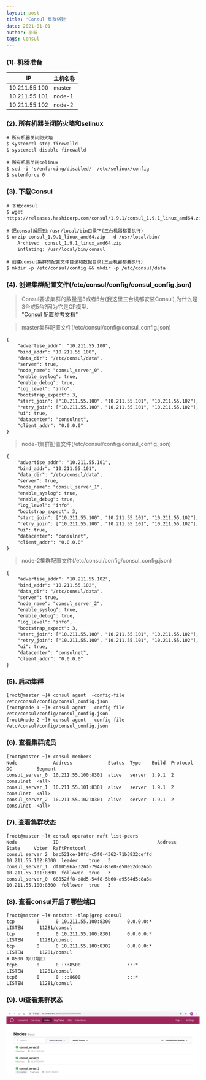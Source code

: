 ```yaml
---
layout: post
title: 'Consul 集群搭建'
date: 2021-01-01
author: 李新
tags: Consul
---
```


### (1). 机器准备
|     IP         | 主机名称     |
|  ----          |   ----      |
| 10.211.55.100  |  master     |
| 10.211.55.101  |  node-1     |
| 10.211.55.102  |  node-2     |

### (2). 所有机器关闭防火墙和selinux
```
# 所有机器关闭防火墙
$ systemctl stop firewalld
$ systemctl disable firewalld

# 所有机器关闭selinux
$ sed -i 's/enforcing/disabled/' /etc/selinux/config 
$ setenforce 0
```
### (3). 下载Consul
```
# 下载consul
$ wget https://releases.hashicorp.com/consul/1.9.1/consul_1.9.1_linux_amd64.zip

# 把consul解压到:/usr/local/bin目录下(三台机器都要执行)
$ unzip consul_1.9.1_linux_amd64.zip  -d /usr/local/bin/
	Archive:  consul_1.9.1_linux_amd64.zip
	inflating: /usr/local/bin/consul

# 创建consul集群的配置文件目录和数据目录(三台机器都要执行)
$ mkdir -p /etc/consul/config && mkdir -p /etc/consul/data
```
### (4). 创建集群配置文件(/etc/consul/config/consul_config.json) 
>  Consul要求集群的数量是3或者5台(我这里三台机都安装Consul),为什么是3台或5台?因为它是CP模型.    
>  ["Consul 配置参考文档"](https://www.cnblogs.com/sunsky303/archive/2004/01/13/9209024.html)   

> master集群配置文件(/etc/consul/config/consul_config.json)
```
{
	"advertise_addr": "10.211.55.100",
	"bind_addr": "10.211.55.100",
	"data_dir": "/etc/consul/data",
	"server": true,
	"node_name": "consul_server_0",
	"enable_syslog": true,
	"enable_debug": true,
	"log_level": "info",
	"bootstrap_expect": 3,
	"start_join": ["10.211.55.100", "10.211.55.101", "10.211.55.102"],
	"retry_join": ["10.211.55.100", "10.211.55.101", "10.211.55.102"],
	"ui": true,
	"datacenter": "consulnet",
	"client_addr": "0.0.0.0"
}
```

> node-1集群配置文件(/etc/consul/config/consul_config.json)

```
{
	"advertise_addr": "10.211.55.101",
	"bind_addr": "10.211.55.101",
	"data_dir": "/etc/consul/data",
	"server": true,
	"node_name": "consul_server_1",
	"enable_syslog": true,
	"enable_debug": true,
	"log_level": "info",
	"bootstrap_expect": 3,
	"start_join": ["10.211.55.100", "10.211.55.101", "10.211.55.102"],
	"retry_join": ["10.211.55.100", "10.211.55.101", "10.211.55.102"],
	"ui": true,
	"datacenter": "consulnet",
	"client_addr": "0.0.0.0"
}

```

> node-2集群配置文件(/etc/consul/config/consul_config.json)

```
{
	"advertise_addr": "10.211.55.102",
	"bind_addr": "10.211.55.102",
	"data_dir": "/etc/consul/data",
	"server": true,
	"node_name": "consul_server_2",
	"enable_syslog": true,
	"enable_debug": true,
	"log_level": "info",
	"bootstrap_expect": 3,
	"start_join": ["10.211.55.100", "10.211.55.101", "10.211.55.102"],
	"retry_join": ["10.211.55.100", "10.211.55.101", "10.211.55.102"],
	"ui": true,
	"datacenter": "consulnet",
	"client_addr": "0.0.0.0"
}
```
### (5). 启动集群
```
[root@master ~]# consul agent  -config-file /etc/consul/config/consul_config.json
[root@node-1 ~]# consul agent  -config-file /etc/consul/config/consul_config.json
[root@node-2 ~]# consul agent  -config-file /etc/consul/config/consul_config.json
```
### (6). 查看集群成员
```
[root@master ~]# consul members
Node             Address             Status  Type    Build  Protocol  DC         Segment
consul_server_0  10.211.55.100:8301  alive   server  1.9.1  2         consulnet  <all>
consul_server_1  10.211.55.101:8301  alive   server  1.9.1  2         consulnet  <all>
consul_server_2  10.211.55.102:8301  alive   server  1.9.1  2         consulnet  <all>
```
### (7). 查看集群状态
```
[root@master ~]# consul operator raft list-peers
Node             ID                                    Address             State     Voter  RaftProtocol
consul_server_2  bac521ce-10fd-c5f0-4362-71b3932ceffd  10.211.55.102:8300  leader    true   3
consul_server_1  df10596a-320f-794a-83e0-e50e52d626bb  10.211.55.101:8300  follower  true   3
consul_server_0  68852ff8-d8d5-54f8-5b60-a9564d5c8a6a  10.211.55.100:8300  follower  true   3
```
### (8). 查看consul开启了哪些端口
```
[root@master ~]# netstat -tlnp|grep consul
tcp        0      0 10.211.55.100:8300      0.0.0.0:*               LISTEN      11281/consul
tcp        0      0 10.211.55.100:8301      0.0.0.0:*               LISTEN      11281/consul
tcp        0      0 10.211.55.100:8302      0.0.0.0:*               LISTEN      11281/consul
# 8500 为UI端口
tcp6       0      0 :::8500                 :::*                    LISTEN      11281/consul
tcp6       0      0 :::8600                 :::*                    LISTEN      11281/consul
```
### (9). UI查看集群状态
!["查看集群状态"](/assets/consul/imgs/consul_cluster.jpg)